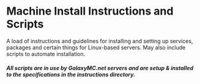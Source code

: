 # Machine Install Instructions and Scripts

A load of instructions and guidelines for installing and setting up services, packages and certain things for Linux-based servers. May also include scripts to automate installation.

##### All scripts are in use by GalaxyMC.net servers and are setup & installed to the specifications in the instructions directory.
